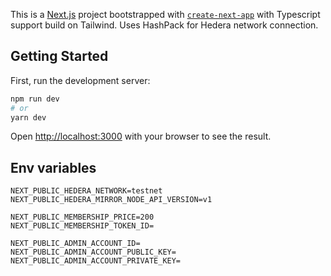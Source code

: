 This is a [Next.js](https://nextjs.org/) project bootstrapped with [`create-next-app`](https://github.com/vercel/next.js/tree/canary/packages/create-next-app) with Typescript support build on Tailwind. Uses HashPack for Hedera network connection.

## Getting Started

First, run the development server:

```bash
npm run dev
# or
yarn dev
```

Open [http://localhost:3000](http://localhost:3000) with your browser to see the result.


## Env variables
```
NEXT_PUBLIC_HEDERA_NETWORK=testnet
NEXT_PUBLIC_HEDERA_MIRROR_NODE_API_VERSION=v1

NEXT_PUBLIC_MEMBERSHIP_PRICE=200
NEXT_PUBLIC_MEMBERSHIP_TOKEN_ID=

NEXT_PUBLIC_ADMIN_ACCOUNT_ID=
NEXT_PUBLIC_ADMIN_ACCOUNT_PUBLIC_KEY=
NEXT_PUBLIC_ADMIN_ACCOUNT_PRIVATE_KEY=
```
